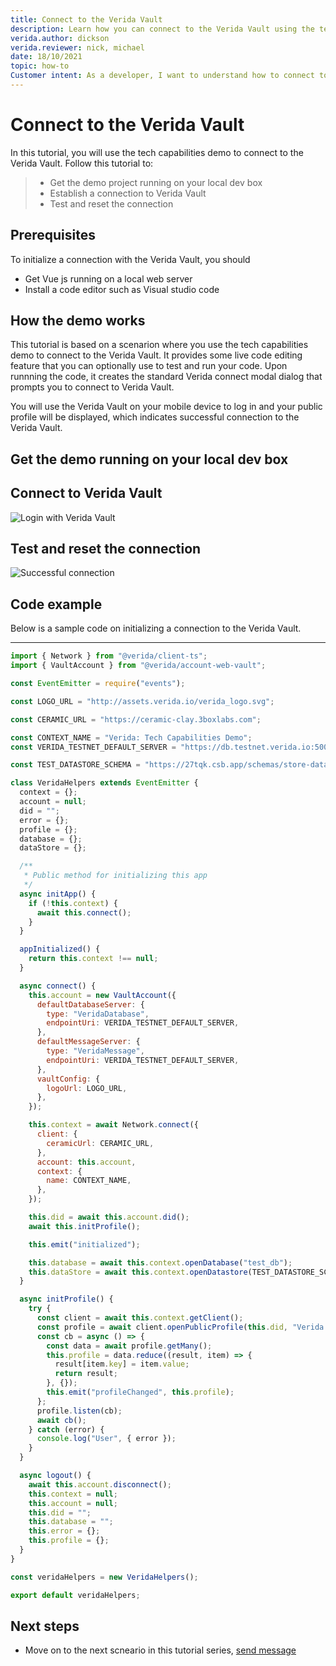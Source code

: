 ```yaml
---
title: Connect to the Verida Vault
description: Learn how you can connect to the Verida Vault using the tech capabilities demo
verida.author: dickson
verida.reviewer: nick, michael
date: 18/10/2021
topic: how-to
Customer intent: As a developer, I want to understand how to connect to the Verida Vault
---
```


# Connect to the Verida Vault

In this tutorial, you will use the tech capabilities demo to connect to the Verida Vault. Follow this tutorial to:

> * Get the demo project running on your local dev box
> * Establish a connection to Verida Vault
> * Test and reset the connection

## Prerequisites

To initialize a connection with the Verida Vault, you should 

* Get Vue js running on a local web server
* Install a code editor such as Visual studio code

## How the demo works

This tutorial is based on a scenarion where you use the tech capabilities demo to connect to the Verida Vault. It provides some live code editing feature that you can optionally use to test and run your code. Upon runnning the code, it creates the standard Verida connect modal dialog that prompts you to connect to Verida Vault. 

You will use the Verida Vault on your mobile device to log in and your public profile will be displayed, which indicates successful connection to the Verida Vault. 

## Get the demo running on your local dev box




## Connect to Verida Vault


![Login with Verida Vault](./media/vault-login.png)



## Test and reset the connection


![Successful connection ](./media/connected.PNG)



## Code example

Below is a sample code on initializing a connection to the Verida Vault.

---

```js
import { Network } from "@verida/client-ts";
import { VaultAccount } from "@verida/account-web-vault";

const EventEmitter = require("events");

const LOGO_URL = "http://assets.verida.io/verida_logo.svg";

const CERAMIC_URL = "https://ceramic-clay.3boxlabs.com";

const CONTEXT_NAME = "Verida: Tech Capabilities Demo";
const VERIDA_TESTNET_DEFAULT_SERVER = "https://db.testnet.verida.io:5002/";

const TEST_DATASTORE_SCHEMA = "https://27tqk.csb.app/schemas/store-data.json";

class VeridaHelpers extends EventEmitter {
  context = {};
  account = null;
  did = "";
  error = {};
  profile = {};
  database = {};
  dataStore = {};

  /**
   * Public method for initializing this app
   */
  async initApp() {
    if (!this.context) {
      await this.connect();
    }
  }

  appInitialized() {
    return this.context !== null;
  }

  async connect() {
    this.account = new VaultAccount({
      defaultDatabaseServer: {
        type: "VeridaDatabase",
        endpointUri: VERIDA_TESTNET_DEFAULT_SERVER,
      },
      defaultMessageServer: {
        type: "VeridaMessage",
        endpointUri: VERIDA_TESTNET_DEFAULT_SERVER,
      },
      vaultConfig: {
        logoUrl: LOGO_URL,
      },
    });

    this.context = await Network.connect({
      client: {
        ceramicUrl: CERAMIC_URL,
      },
      account: this.account,
      context: {
        name: CONTEXT_NAME,
      },
    });

    this.did = await this.account.did();
    await this.initProfile();

    this.emit("initialized");

    this.database = await this.context.openDatabase("test_db");
    this.dataStore = await this.context.openDatastore(TEST_DATASTORE_SCHEMA);
  }

  async initProfile() {
    try {
      const client = await this.context.getClient();
      const profile = await client.openPublicProfile(this.did, "Verida: Vault");
      const cb = async () => {
        const data = await profile.getMany();
        this.profile = data.reduce((result, item) => {
          result[item.key] = item.value;
          return result;
        }, {});
        this.emit("profileChanged", this.profile);
      };
      profile.listen(cb);
      await cb();
    } catch (error) {
      console.log("User", { error });
    }
  }

  async logout() {
    await this.account.disconnect();
    this.context = null;
    this.account = null;
    this.did = "";
    this.database = "";
    this.error = {};
    this.profile = {};
  }
}

const veridaHelpers = new VeridaHelpers();

export default veridaHelpers;
```


## Next steps

* Move on to the next scneario in this tutorial series, [send message](./send-message.md)
